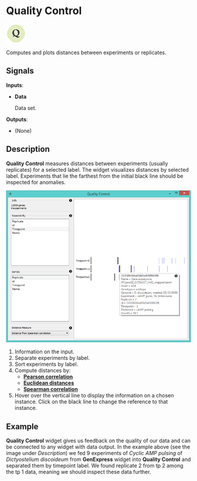 Quality Control
===============

![Quality Control widget icon](icons/quality-control.png)

Computes and plots distances between experiments or replicates.

Signals
-------

**Inputs**:

- **Data**

  Data set.

**Outputs**:

- (None)

Description
-----------

**Quality Control** measures distances between experiments (usually replicates) for a selected label. The widget visualizes
distances by selected label. Experiments that lie the farthest from the initial black line
should be inspected for anomalies.

![image](images/QualityControl-stamped.png)

1. Information on the input.
2. Separate experiments by label.
3. Sort experiments by label.
4. Compute distances by:
   - [**Pearson correlation**](https://en.wikipedia.org/wiki/Pearson_product-moment_correlation_coefficient)
   - [**Euclidean distances**](https://en.wikipedia.org/wiki/Euclidean_distance)
   - [**Spearman correlation**](https://en.wikipedia.org/wiki/Spearman%27s_rank_correlation_coefficient)
5. Hover over the vertical line to display the information on a chosen instance. Click on the black line to
   change the reference to that instance.

Example
-------

**Quality Control** widget gives us feedback on the quality of our data and can be connected to any widget with
data output. In the example above (see the image under *Description*) we fed 9 experiments of 
*Cyclic AMP pulsing* of *Dictyostelium discoideum* from **GenExpress** widget into **Quality Control**
and separated them by timepoint label. We found replicate 2 from tp 2 among the tp 1 data, meaning
we should inspect these data further.
